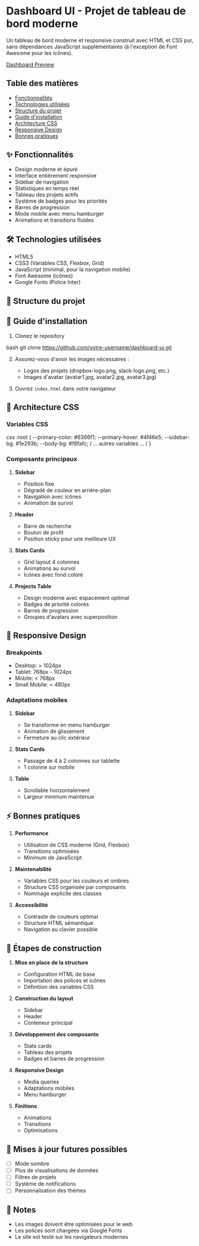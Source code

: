 # Dashboard UI - Projet de tableau de bord moderne

Un tableau de bord moderne et responsive construit avec HTML et CSS pur, sans dépendances JavaScript supplémentaires (à l'exception de Font Awesome pour les icônes).

[Dashboard Preview](preview.png)

## Table des matières

- [Fonctionnalités](#fonctionnalités)
- [Technologies utilisées](#technologies-utilisées)
- [Structure du projet](#structure-du-projet)
- [Guide d'installation](#guide-dinstallation)
- [Architecture CSS](#architecture-css)
- [Responsive Design](#responsive-design)
- [Bonnes pratiques](#bonnes-pratiques)

## ✨ Fonctionnalités

- Design moderne et épuré
- Interface entièrement responsive
- Sidebar de navigation
- Statistiques en temps réel
- Tableau des projets actifs
- Système de badges pour les priorités
- Barres de progression
- Mode mobile avec menu hamburger
- Animations et transitions fluides

## 🛠 Technologies utilisées

- HTML5
- CSS3 (Variables CSS, Flexbox, Grid)
- JavaScript (minimal, pour la navigation mobile)
- Font Awesome (icônes)
- Google Fonts (Police Inter)

## 📁 Structure du projet 


## 🚀 Guide d'installation

1. Clonez le repository

bash
git clone https://github.com/votre-username/dashboard-ui.git


2. Assurez-vous d'avoir les images nécessaires :
   - Logos des projets (dropbox-logo.png, slack-logo.png, etc.)
   - Images d'avatar (avatar1.jpg, avatar2.jpg, avatar3.jpg)

3. Ouvrez `index.html` dans votre navigateur

## 🎨 Architecture CSS

### Variables CSS


css
:root {
--primary-color: #6366f1;
--primary-hover: #4f46e5;
--sidebar-bg: #1e293b;
--body-bg: #f8fafc;
/ ... autres variables ... /
}


### Composants principaux

1. **Sidebar**
   - Position fixe
   - Dégradé de couleur en arrière-plan
   - Navigation avec icônes
   - Animation de survol

2. **Header**
   - Barre de recherche
   - Bouton de profil
   - Position sticky pour une meilleure UX

3. **Stats Cards**
   - Grid layout 4 colonnes
   - Animations au survol
   - Icônes avec fond coloré

4. **Projects Table**
   - Design moderne avec espacement optimal
   - Badges de priorité colorés
   - Barres de progression
   - Groupes d'avatars avec superposition

## 📱 Responsive Design

### Breakpoints
- Desktop: > 1024px
- Tablet: 768px - 1024px
- Mobile: < 768px
- Small Mobile: < 480px

### Adaptations mobiles
1. **Sidebar**
   - Se transforme en menu hamburger
   - Animation de glissement
   - Fermeture au clic extérieur

2. **Stats Cards**
   - Passage de 4 à 2 colonnes sur tablette
   - 1 colonne sur mobile

3. **Table**
   - Scrollable horizontalement
   - Largeur minimum maintenue

## ⚡ Bonnes pratiques

1. **Performance**
   - Utilisation de CSS moderne (Grid, Flexbox)
   - Transitions optimisées
   - Minimum de JavaScript

2. **Maintenabilité**
   - Variables CSS pour les couleurs et ombres
   - Structure CSS organisée par composants
   - Nommage explicite des classes

3. **Accessibilité**
   - Contraste de couleurs optimal
   - Structure HTML sémantique
   - Navigation au clavier possible

## 🎯 Étapes de construction

1. **Mise en place de la structure**
   - Configuration HTML de base
   - Importation des polices et icônes
   - Définition des variables CSS

2. **Construction du layout**
   - Sidebar
   - Header
   - Conteneur principal

3. **Développement des composants**
   - Stats cards
   - Tableau des projets
   - Badges et barres de progression

4. **Responsive Design**
   - Media queries
   - Adaptations mobiles
   - Menu hamburger

5. **Finitions**
   - Animations
   - Transitions
   - Optimisations

## 🔄 Mises à jour futures possibles

- [ ] Mode sombre
- [ ] Plus de visualisations de données
- [ ] Filtres de projets
- [ ] Système de notifications
- [ ] Personnalisation des thèmes

## 📝 Notes

- Les images doivent être optimisées pour le web
- Les polices sont chargées via Google Fonts
- Le site est testé sur les navigateurs modernes


